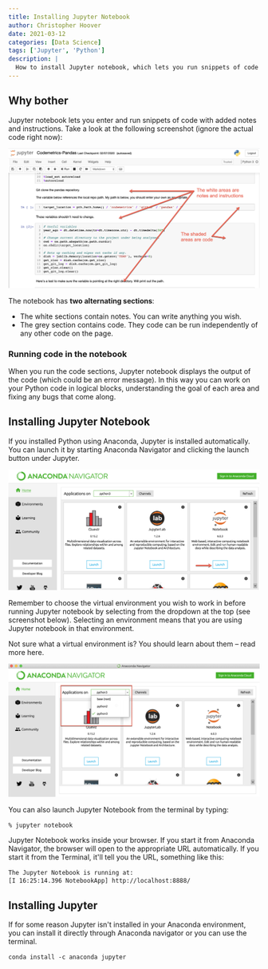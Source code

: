```yaml
---
title: Installing Jupyter Notebook
author: Christopher Hoover
date: 2021-03-12
categories: [Data Science]
tags: ['Jupyter', 'Python']
description: |
  How to install Jupyter notebook, which lets you run snippets of code with added notes and instructions.
---
```

## Why bother
Jupyter notebook lets you enter and run snippets of code with added notes and instructions. Take a look at the following screenshot (ignore the actual code right now):

![Jupyter](jupyter1.png)

The notebook has **two alternating sections**:

- The white sections contain notes. You can write anything you wish.
- The grey section contains code. They code can be run independently of any other code on the page.

### Running code in the notebook
When you run the code sections, Jupyter notebook displays the output of the code (which could be an error message). In this way you can work on your Python code in logical blocks, understanding the goal of each area and fixing any bugs that come along.

## Installing Jupyter Notebook
If you installed Python using Anaconda, Jupyter is installed automatically. You can launch it by starting Anaconda Navigator and clicking the launch button under Jupyter.

![](jupyter2.png)

Remember to choose the virtual environment you wish to work in before running Jupyter notebook by selecting from the dropdown at the top (see screenshot below). Selecting an environment means that you are using Jupyter notebook in that environment.

Not sure what a virtual environment is? You should learn about them – read more here.


![](jupyter3.png)

You can also launch Jupyter Notebook from the terminal by typing:

```
% jupyter notebook
```

Jupyter Notebook works inside your browser.  If you start it from Anaconda Navigator, the browser will open to the appropriate URL automatically. If you start it from the Terminal, it'll tell you the URL, something like this:
```
The Jupyter Notebook is running at:
[I 16:25:14.396 NotebookApp] http://localhost:8888/
```

## Installing Jupyter
If for some reason Jupyter isn't installed in your Anaconda environment, you can install it directly through Anaconda navigator or you can use the terminal.

```
conda install -c anaconda jupyter
```
